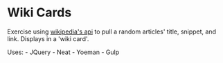 # Wiki Cards

Exercise using [wikipedia's api](https://en.wikipedia.org/w/api.php) to pull a random articles' title, snippet, and link. Displays in a 'wiki card'.

Uses:
	- JQuery
	- Neat
	- Yoeman
	- Gulp
